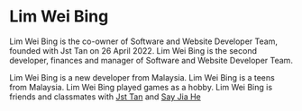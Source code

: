 # Lim Wei Bing
Lim Wei Bing is the co-owner of Software and Website Developer Team, founded with Jst Tan on 26 April 2022. Lim Wei Bing is the second developer, finances and manager of Software and Website Developer Team. 

Lim Wei Bing is a new developer from Malaysia. Lim Wei Bing is a teens from Malaysia. Lim Wei Bing played games as a hobby. Lim Wei Bing is friends and classmates with <a href="Jst Tan.md">Jst Tan</a> and <a href="Say Jia He.md">Say Jia He</a>